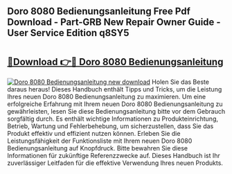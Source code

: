 ## Doro 8080 Bedienungsanleitung Free Pdf Download - Part-GRB New Repair Owner Guide - User Service Edition q8SY5

# <h2><a href="http://df19qwb.blite.top/?on=Doro+8080+Bedienungsanleitung">🔗Download 👉🔴 Doro 8080 Bedienungsanleitung</a></h2>

[![Doro 8080 Bedienungsanleitung new download](https://i.imgur.com/lujVjoI.png)](http://df19qwb.blite.top/?on=Doro+8080+Bedienungsanleitung)
Holen Sie das Beste daraus heraus! Dieses Handbuch enthält Tipps und Tricks, um die Leistung Ihres neuen Doro 8080 Bedienungsanleitung zu maximieren. Um eine erfolgreiche Erfahrung mit Ihrem neuen Doro 8080 Bedienungsanleitung zu gewährleisten, lesen Sie diese Bedienungsanleitung bitte vor dem Gebrauch sorgfältig durch. Es enthält wichtige Informationen zu Produkteinrichtung, Betrieb, Wartung und Fehlerbehebung, um sicherzustellen, dass Sie das Produkt effektiv und effizient nutzen können. Erleben Sie die Leistungsfähigkeit der Funktionsliste mit Ihrem neuen Doro 8080 Bedienungsanleitung auf Knopfdruck. Bitte bewahren Sie diese Informationen für zukünftige Referenzzwecke auf. Dieses Handbuch ist Ihr zuverlässiger Leitfaden für die effektive Verwendung Ihres neuen Produkts.
